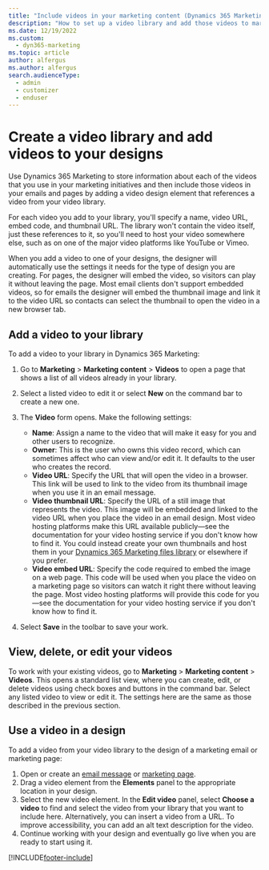 ```yaml
---
title: "Include videos in your marketing content (Dynamics 365 Marketing) | Microsoft Docs"
description: "How to set up a video library and add those videos to marketing emails and pages in Dynamics 365 Marketing."
ms.date: 12/19/2022
ms.custom: 
  - dyn365-marketing
ms.topic: article
author: alfergus
ms.author: alfergus
search.audienceType: 
  - admin
  - customizer
  - enduser
---
```


# Create a video library and add videos to your designs

Use Dynamics 365 Marketing to store information about each of the videos that you use in your marketing initiatives and then include those videos in your emails and pages by adding a video design element that references a video from your video library.

For each video you add to your library, you'll specify a name, video URL, embed code, and thumbnail URL. The library won't contain the video itself, just these references to it, so you'll need to host your video somewhere else, such as on one of the major video platforms like YouTube or Vimeo.

When you add a video to one of your designs, the designer will automatically use the settings it needs for the type of design you are creating. For pages, the designer will embed the video, so visitors can play it without leaving the page. Most email clients don't support embedded videos, so for emails the designer will embed the thumbnail image and link it to the video URL so contacts can select the thumbnail to open the video in a new browser tab.

## Add a video to your library

To add a video to your library in Dynamics 365 Marketing:

1. Go to **Marketing** > **Marketing content** > **Videos** to open a page that shows a list of all videos already in your library.

1. Select a listed video to edit it or select **New** on the command bar to create a new one.

1. The **Video** form opens. Make the following settings:

    - **Name**: Assign a name to the video that will make it easy for you and other users to recognize.
    - **Owner**: This is the user who owns this video record, which can sometimes affect who can view and/or edit it. It defaults to the user who creates the record.
    - **Video URL**: Specify the URL that will open the video in a browser. This link will be used to link to the video from its thumbnail image when you use it in an email message.
    - **Video thumbnail URL**: Specify the URL of a still image that represents the video. This image will be embedded and linked to the video URL when you place the video in an email design. Most video hosting platforms make this URL available publicly&mdash;see the documentation for your video hosting service if you don't know how to find it. You could instead create your own thumbnails and host them in your [Dynamics 365 Marketing files library](upload-images-files.md) or elsewhere if you prefer.
    - **Video embed URL**: Specify the code required to embed the image on a web page. This code will be used when you place the video on a marketing page so visitors can watch it right there without leaving the page. Most video hosting platforms will provide this code for you&mdash;see the documentation for your video hosting service if you don't know how to find it.

1. Select **Save** in the toolbar to save your work.

## View, delete, or edit your videos

To work with your existing videos, go to **Marketing** > **Marketing content** > **Videos**. This opens a standard list view, where you can create, edit, or delete videos using check boxes and buttons in the command bar. Select any listed video to view or edit it. The settings here are the same as those described in the previous section.

## Use a video in a design

To add a video from your video library to the design of a marketing email or marketing page:

1. Open or create an [email message](email-design.md) or [marketing page](create-deploy-marketing-pages.md).
2. Drag a video element from the **Elements** panel to the appropriate location in your design.
3. Select the new video element. In the **Edit video** panel, select **Choose a video** to find and select the video from your library that you want to include here. Alternatively, you can insert a video from a URL. To improve accessibility, you can add an alt text description for the video.
4. Continue working with your design and eventually go live when you are ready to start using it.

[!INCLUDE[footer-include](../includes/footer-banner.md)]

